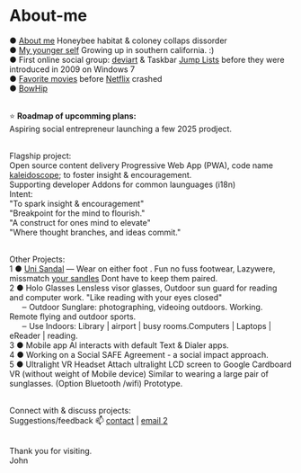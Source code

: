 # About-me<br>

 ● <a target="_blank" href="https://bowhip.org/aboutMe">About me</a> Honeybee habitat & coloney collaps dissorder <br>
 ● <a target="_blank" href="https://bowhip.org/origins_of_addiction">My younger self</a> Growing up in southern california. :) <br>
 ● First online social group: <a target="_blank" href="https://letterboxd.com/qp5/lists/">deviart</a> & Taskbar <a target="_blank" href="https://www.wincustomize.com/users/2270043/jimmyyy">Jump Lists</a> before they were introduced in 2009 on Windows 7 <br>
 ● <a target="_blank" href="https://letterboxd.com/qp5/lists/">Favorite movies</a> before <a target="_blank" href="https://bowhip.org/testimonials_bH">Netflix</a> crashed<br>
 ● <a target="_blank" href="https://bowhip.org">BowHip</a><br><br>




⭐ <b>Roadmap of upcomming plans:</b> <br>
Aspiring social entrepreneur launching a few 2025 prodject. <br><br>

Flagship project:<br>
Open source content delivery Progressive Web App (PWA), code name <a href="https://github.com/qp5/kaleidoscope">kaleidoscope</a>; to foster insight & encouragement. <br>
Supporting developer Addons for common launguages (i18n) <br>
Intent:<br>
"To spark insight & encouragement"<br>
"Breakpoint for the mind to flourish."<br>
"A construct for ones mind to elevate"<br>
"Where thought branches, and ideas commit."<br><br>



Other Projects:<br>
1 ● <a href="https://shopchange.square.site/product/uni-sandel-wear-on-either-foot/5?cs=true&cst=custom">Uni Sandal</a> — Wear on either foot . Fun no fuss footwear, Lazywere, missmatch <a href="https://shopchange.square.site/product/uni-sandel-wear-on-either-foot/5?cs=true&cst=custom">your sandles</a> Dont have to keep them paired.<br>
2 ● <a style="text-decoration: none" href="https://shopchange.square.site/product/visor-glasses/3?cs=true&cst=custom">Holo Glasses</a> Lensless visor glasses, Outdoor sun guard for reading and computer work. "Like reading with your eyes closed" <br>
    ‒ Outdoor Sunglare: photographing, videoing outdoors. Working. Remote flying and outdoor sports.<br>
    ‒ Use Indoors: Library | airport | busy rooms.Computers | Laptops | eReader | reading.<br>
3 ● Mobile app AI <a style="text-decoration: none" href=""></a> interacts with default Text & Dialer apps.<br>
4 ● Working on a Social SAFE Agreement - a social impact approach.<br>
5 ● <a style="text-decoration: none" href="https://shopchange.square.site/product/ultralight-vr-headset/9?cs=true&cst=custom">Ultralight VR Headset</a> Attach ultralight LCD screen to Google Cardboard VR (without weight of Mobile device) Similar to wearing a large pair of sunglasses. (Option Bluetooth /wifi) Prototype.<br><br>


Connect with & discuss projects:<br>
Suggestions/feedback 📫 <a href="mailto: adkinscc@gmail.com">contact</a> | <a href="mailto: support@bowhip.org">email 2</a><br><br>

Thank you for visiting. <br>
John <br>
